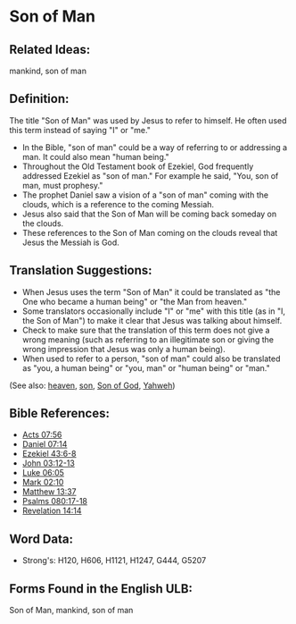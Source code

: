 # Son of Man

## Related Ideas:

mankind, son of man


## Definition:

The title "Son of Man" was used by Jesus to refer to himself. He often used this term instead of saying "I" or "me."

* In the Bible, "son of man" could be a way of referring to or addressing a man. It could also mean "human being."
* Throughout the Old Testament book of Ezekiel, God frequently addressed Ezekiel as "son of man." For example he said, "You, son of man, must prophesy."
* The prophet Daniel saw a vision of a "son of man" coming with the clouds, which is a reference to the coming Messiah.
* Jesus also said that the Son of Man will be coming back someday on the clouds.
* These references to the Son of Man coming on the clouds reveal that Jesus the Messiah is God.

## Translation Suggestions:

* When Jesus uses the term "Son of Man" it could be translated as "the One who became a human being" or "the Man from heaven."
* Some translators occasionally include "I" or "me" with this title (as in "I, the Son of Man") to make it clear that Jesus was talking about himself.
* Check to make sure that the translation of this term does not give a wrong meaning (such as referring to an illegitimate son or giving the wrong impression that Jesus was only a human being).
* When used to refer to a person, "son of man" could also be translated as "you, a human being" or "you, man" or "human being" or "man."

(See also: [heaven](../kt/heaven.md), [son](../kt/son.md), [Son of God](../kt/sonofgod.md), [Yahweh](../kt/yahweh.md))

## Bible References:

* [Acts 07:56](rc://en/tn/help/act/07/56)
* [Daniel 07:14](rc://en/tn/help/dan/07/14)
* [Ezekiel 43:6-8](rc://en/tn/help/ezk/43/06)
* [John 03:12-13](rc://en/tn/help/jhn/03/12)
* [Luke 06:05](rc://en/tn/help/luk/06/05)
* [Mark 02:10](rc://en/tn/help/mrk/02/10)
* [Matthew 13:37](rc://en/tn/help/mat/13/37)
* [Psalms 080:17-18](rc://en/tn/help/psa/080/017)
* [Revelation 14:14](rc://en/tn/help/rev/14/14)

## Word Data:

* Strong's: H120, H606, H1121, H1247, G444, G5207

## Forms Found in the English ULB:

Son of Man, mankind, son of man


